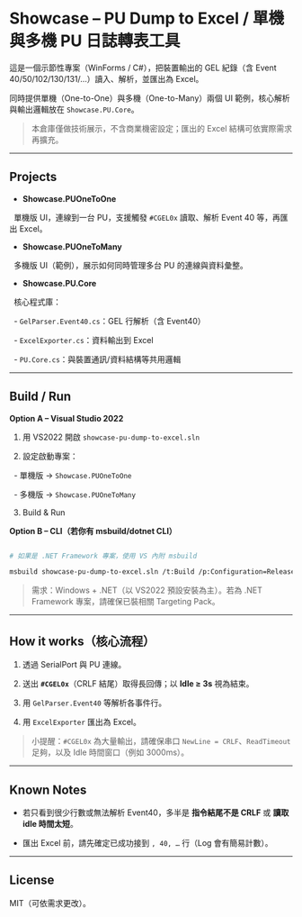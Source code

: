 # Showcase – PU Dump to Excel / 單機與多機 PU 日誌轉表工具



這是一個示節性專案（WinForms / C#），把裝置輸出的 GEL 紀錄（含 Event 40/50/102/130/131/…）讀入、解析，並匯出為 Excel。

同時提供單機（One-to-One）與多機（One-to-Many）兩個 UI 範例，核心解析與輸出邏輯放在 `Showcase.PU.Core`。



> 本倉庫僅做技術展示，不含商業機密設定；匯出的 Excel 結構可依實際需求再擴充。



---



## Projects

- **Showcase.PUOneToOne**  

&nbsp; 單機版 UI，連線到一台 PU，支援觸發 `#CGEL0x` 讀取、解析 Event 40 等，再匯出 Excel。

- **Showcase.PUOneToMany**  

&nbsp; 多機版 UI（範例），展示如何同時管理多台 PU 的連線與資料彙整。

- **Showcase.PU.Core**  

&nbsp; 核心程式庫：  

&nbsp; - `GelParser.Event40.cs`：GEL 行解析（含 Event40）  

&nbsp; - `ExcelExporter.cs`：資料輸出到 Excel  

&nbsp; - `PU.Core.cs`：與裝置通訊/資料結構等共用邏輯



---



## Build / Run

**Option A – Visual Studio 2022**

1. 用 VS2022 開啟 `showcase-pu-dump-to-excel.sln`

2. 設定啟動專案：  

&nbsp;  - 單機版 → `Showcase.PUOneToOne`  

&nbsp;  - 多機版 → `Showcase.PUOneToMany`

3. Build & Run



**Option B – CLI（若你有 msbuild/dotnet CLI）**  

```bash

# 如果是 .NET Framework 專案，使用 VS 內附 msbuild

msbuild showcase-pu-dump-to-excel.sln /t:Build /p:Configuration=Release

```



> 需求：Windows + .NET（以 VS2022 預設安裝為主）。若為 .NET Framework 專案，請確保已裝相關 Targeting Pack。



---



## How it works（核心流程）

1. 透過 SerialPort 與 PU 連線。  

2. 送出 **`#CGEL0x`**（CRLF 結尾）取得長回傳；以 **Idle ≥ 3s** 視為結束。  

3. 用 `GelParser.Event40` 等解析各事件行。  

4. 用 `ExcelExporter` 匯出為 Excel。



> 小提醒：`#CGEL0x` 為大量輸出，請確保串口 `NewLine = CRLF`、`ReadTimeout` 足夠，以及 Idle 時間窗口（例如 3000ms）。



---



## Known Notes

- 若只看到很少行數或無法解析 Event40，多半是 **指令結尾不是 CRLF** 或 **讀取 idle 時間太短**。  

- 匯出 Excel 前，請先確定已成功接到 `, 40, …` 行（Log 會有簡易計數）。



---



## License

MIT（可依需求更改）。



